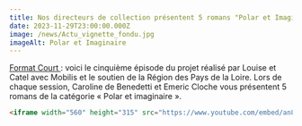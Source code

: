 ```yaml
---
title: Nos directeurs de collection présentent 5 romans "Polar et Imaginaire"
date: 2023-11-29T23:00:00.000Z
image: /news/Actu_vignette_fondu.jpg
imageAlt: Polar et Imaginaire
---
```


[Format Court ](https://www.mobilis-paysdelaloire.fr/magazine/format-court):
voici le cinquième épisode du projet réalisé par Louise et Catel avec Mobilis et le soutien de la Région des Pays de la Loire. Lors de chaque session, Caroline de Benedetti et Emeric Cloche vous présentent 5 romans de la catégorie « Polar et imaginaire ».

```html
<iframe width="560" height="315" src="https://www.youtube.com/embed/an8pmIw-QIU?si=RVmw-Xc8p1AcJKy-" title="YouTube video player" frameborder="0" allow="accelerometer; autoplay; clipboard-write; encrypted-media; gyroscope; picture-in-picture; web-share" allowfullscreen></iframe>
```
